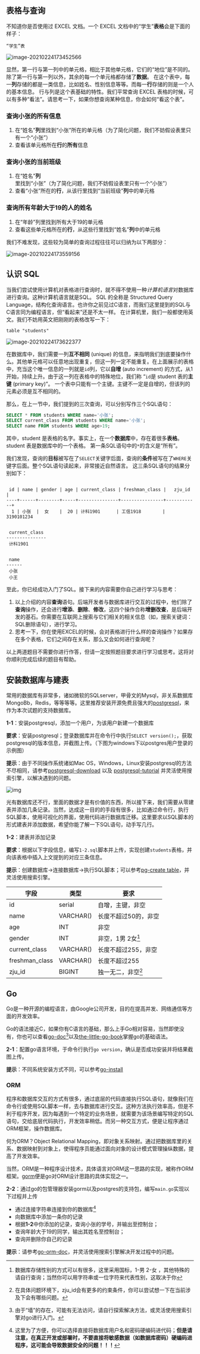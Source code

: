 ## 表格与查询

不知道你是否使用过 EXCEL 文档。一个 EXCEL 文档中的“学生”**表格**会是下面的样子：

`“学生”表`

![image-20210224173452566](picture/image-20210224173452566.png)

显然，第一行与第一列中的单元格，相比于其他单元格，它们的“地位”是不同的。除了第一行与第一列以外，其余的每一个单元格都存储了**数据**。
在这个表中，每一**列**存储的都是一类信息，比如姓名、性别信息等等。而每一**行**存储的则是一个人的基本信息。
行与列是这个表基础的特性。我们平常查询 EXCEL 表格的时候，可以有多种“看法”。请思考一下，如果你想查询某种信息，你会如何“看这个表”。  

### 查询小张的所有信息
1. 在“姓名”**列**里找到“小张”所在的单元格（为了简化问题，我们不妨假设表里只有一个“小张”）
2. 查看该单元格所在**行**的**所有**信息

### 查询小张的当前班级
1. 在“姓名”**列**里找到“小张”（为了简化问题，我们不妨假设表里只有一个“小张”）
2. 查看“小张”所在的**行**，从该行里找到“当前班级”**列**中的单元格

### 查询**所有**年龄大于19的人的姓名
1. 在“年龄”列里找到所有大于19的单元格
2. 查看这些单元格所在的**行**，从这些行里找到“姓名”**列**中的单元格

我们不难发现，这些较为简单的查询过程往往可以归纳为以下两部分：

![image-20210224173559156](picture/image-20210224173559156.png)



## 认识 SQL

当我们尝试使用计算机对表格进行查询时，就不得不使用一种*计算机语言*对数据库进行查询。这种计算机语言就是SQL。
SQL 的全称是 Structured Query Language，结构化查询语言。也许你之前见过C语言，而我们这里提到的SQL与C语言同为编程语言，但“看起来”还是不太一样。
在计算机里，我们一般都使用英文。我们不妨用英文把刚刚的表格改写一下：  

`table "students"`

![image-20210224173622377](picture/image-20210224173622377.png)

在数据库中，我们需要一列**互不相同** (unique) 的信息，来指明我们到底要操作什么。其他单元格可以任意地出现重复，但这一列一定不能重复。在上面展示的表格中，充当这个唯一信息的一列就是`id`列，它以**自增** (auto increment) 的方式，从1开始，持续上升。由于这一列在表格中的特殊地位，我们称 “`id`是 student 表的**主键** (primary key)”。 一个表中只能有一个主键。主键不一定是自增的，但该列的元素必须是互不相同的。

那么，在上一节中，我们提到的三次查询，可以分别写作三个SQL语句：  
```sql
SELECT * FROM students WHERE name='小张';
SELECT current_class FROM students WHERE name='小张';
SELECT name FROM students WHERE age>19;
```
其中，student 是表格的名字。事实上，在一个**数据库**中，存在着很多**表格**。student 表是数据库中的一个表格。
第一条SQL语句中的`*`的含义是“所有”。  

我们发现，查询的**目标**被写在了`SELECT`关键字后面，查询的**条件**被写在了`WHERE`关键字后面。整个SQL语句读起来，非常接近自然语言。
这三条SQL语句的结果分别如下：  

```plain

 id | name | gender | age | current_class | freshman_class |   zju_id   |
----+------+--------+-----+---------------+----------------+------------+
  1 | 小张  |  女    |  20 | 计科1901      | 工信1918        | 3190101234 


 current_class 
---------------
 计科1901


 name 
------
 小张
 小王
```


至此，你已经成功入门了SQL。接下来的内容需要你自己进行学习与思考：

1. 以上介绍的内容**查询**语句。后端开发者与数据库进行交互的过程中，他们除了**查询**操作，还会进行**增添**、**删除**、**修改**，这四个操作合称**增删改查**，是后端开发的基石。你需要在互联网上搜索与它们相关的相关信息（如，搜索关键词：SQL删除语句），进行学习。
2. 思考一下，你在使用EXCEL的时候，会对表格进行什么样的查询操作？如果存在多个表格，它们之间存在关系，那么又会如何进行查询呢？

以上两道题目不需要你进行作答，但请一定按照题目要求进行学习或思考。这将对你顺利完成后续的题目有帮助。  



## 安装数据库与建表

常用的数据库有非常多，诸如微软的SQLserver，甲骨文的Mysql，非关系数据库MongoBb，Redis，等等等等。这里推荐安装开源免费且强大的[postgresql](https://www.postgresql.org/)，来作为本次试题的支持数据库。

**1-1**：安装postgresql，添加一个用户，为该用户新建一个数据库

**要求**：安装postgresql；登录数据库并在命令行中执行`SELECT version();`，获取postgresql的版本信息，并截图上传。（下图为windows下以postgres用户登录的示例图）

**提示**：由于不同操作系统诸如Mac OS，Windows，Linux安装postgresql的方法不尽相同，请参考[postgresql-download](https://www.postgresql.org/download/) 以及 [postgresql-tutorial](https://www.postgresqltutorial.com/postgresql-getting-started/) 并灵活使用搜索引擎，以解决遇到的问题。

![img](picture/Install-PostgreSQL-psql-verification.png)



光有数据库还不行，里面的数据才是有价值的东西，所以接下来，我们需要从零建表并添加几条记录。当然，达成这一目的的手段有很多，比如通过命令行，执行SQL脚本，使用可视化的界面，使用代码进行数据库迁移。这里要求以SQL脚本的形式建表并添加数据，希望你能了解一下SQL语句，动手写几行。

**1-2**：建表并添加记录

**要求**：根据以下字段信息，编写`1-2.sql`脚本并上传，实现创建`students`表格，并向该表格中插入上文提到的对应三条信息。

**提示**：创建数据库->连接数据库->执行SQL脚本；可以参考[pg-create table](https://www.postgresqltutorial.com/postgresql-create-table/)，并灵活使用搜索引擎。

| 字段           | 类型      | 要求                 |
| -------------- | --------- | -------------------- |
| id             | serial    | 自增，主键，非空     |
| name           | VARCHAR() | 长度不超过50的，非空 |
| age            | INT       | 非空                 |
| gender         | INT       | 非空，1男 2女[^1]    |
| current_class  | VARCHAR() | 长度不超过255，非空  |
| freshman_class | VARCHAR() | 长度不超过255        |
| zju_id         | BIGINT    | 独一无二，非空[^2]   |

[^1]:数据库存储性别的方式可以有很多，这里采用国标，1-男 2-女 ，其他特殊的请自行查询；当然你可以用字符串或一位字符来代表性别，这取决于你
[^2]:在具体问题环境下，zju_id会有更多的约束条件，你可以尝试想一下在当前涉及下会有哪些问题。



## Go

Go是一种开源的编程语言，由Google公司开发，目的在提高并发、网络通信等方面的开发效率。

Go的语法接近C，如果你有C语言的基础，那么上手Go相对容易，当然即使没有，你也可以查看[go-doc](https://golang.org/doc/)[^3]以及[the-little-go-book](https://github.com/karlseguin/the-little-go-book/blob/master/en/go.md)掌握go的基础语法。

[^3]:由于“墙”的存在，可能有无法访问，请自行探索解决方法，或灵活使用搜索引擎对go进行入门。

**2-1**：配置go语言环境，于命令行执行`go version`，确认是否成功安装并将结果截图上传。

**提示**：不同系统安装方式不同，可以参考[go-install](https://golang.org/doc/install)



### ORM

程序和数据库交互的方式有很多，通过底层的代码直接执行SQL语句，就像我们在命令行或使用SQL脚本一样，去与数据库进行交互。这种方法执行效率高，但是不利于程序开发，因为每遇到一个特定的业务场景，就需要为该场景编写特定的SQL语句，交给底层代码执行，开发效率稍低。而另一种交互方式，便是让程序通过ORM框架，操作数据库。

何为ORM？Object Relational Mapping，即对象关系映射。通过把数据库里的关系、数据映射到对象上，使得程序员能通过面向对象的设计模式管理操纵数据，提高了开发效率。

当然，ORM是一种程序设计技术，具体语言对ORM这一思路的实现，被称作ORM框架。[gorm](https://gorm.io/index.html)便是go对ORM设计思路的具体实现之一。

**2-2**：通过go的包管理器安装gorm以及postgres的支持包，编写`main.go`实现以下过程并上传

- 通过连接字符串连接到你的数据库[^4]
- 向数据库中添加一条你的记录
- 根据**1-2**中你添加的记录，查询小张的学号，并输出至控制台；
- 查询年龄大于19的同学，输出其姓名至控制台；
- 查询并删除你自己的记录

**提示**：请参考[go-orm-doc](https://gorm.io/docs/)，并灵活使用搜索引擎解决开发过程中的问题。

[^4]:这里为了方便，你可以选择直接将数据库用户名和密码硬编码进代码；**但是请注意，在真正开发或部署时，不要直接将敏感数据（如数据库密码）硬编码进程序，这可能会导致数据安全的问题！！！**